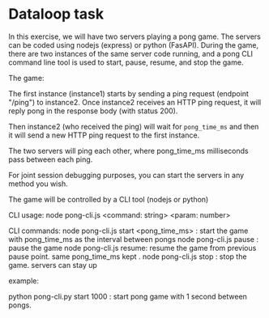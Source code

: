# Dataloop task

In this exercise, we will have two servers playing a pong game. The
servers can be coded using nodejs (express) or python (FasAPI).  During
the game, there are two instances of the same server code running, and a
pong CLI command line tool is used to start, pause, resume, and stop the
game.

The game:

The first instance (instance1) starts by sending a ping request
(endpoint "/ping") to instance2.  Once instance2 receives an HTTP ping
request, it will reply pong in the response body (with status 200).

Then instance2 (who received the ping) will wait for `pong_time_ms` and
then it will send a new HTTP ping request to the first instance.

The two servers will ping each other, where pong_time_ms milliseconds
pass between each ping.

For joint session debugging purposes, you can start the servers in any
method you wish.

The game will be controlled by a CLI tool (nodejs or python)

CLI usage:
node pong-cli.js <command: string> <param: number>

CLI commands:
node pong-cli.js start <pong_time_ms> : start the game with pong_time_ms as the interval between pongs
node pong-cli.js pause : pause the game
node pong-cli.js resume: resume the game from previous pause point. same pong_time_ms kept .
node pong-cli.js stop : stop the game. servers can stay up

example:

python pong-cli.py start 1000 : start pong game with 1 second between pongs.
